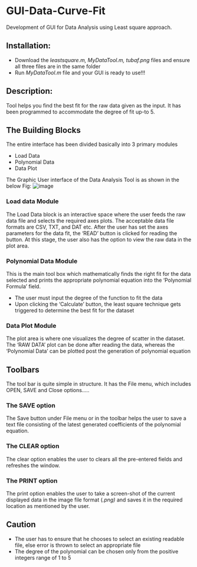 # GUI-Data-Curve-Fit
Development of GUI for Data Analysis using Least square approach.

## Installation:
-  Download the *leastsquare.m, MyDataTool.m, tubaf.png* files and ensure all three files are in the same folder
-  Run *MyDataTool.m* file and your GUI is ready to use!!!

## Description:
Tool helps you find the best fit for the raw data given as the input. It has been programmed to accommodate the degree of fit up-to 5.

## The Building Blocks
The entire interface has been divided basically into 3 primary modules
-  Load Data
-  Polynomial Data
-  Data Plot

The Graphic User interface of the Data Analysis Tool is as shown in the below Fig:
![image](https://user-images.githubusercontent.com/49998891/121082604-9e73fa00-c7de-11eb-84d2-34c8be5a7e6f.png)

### Load data Module
The Load Data block is an interactive space where the user feeds the raw data file and selects the required axes plots. The acceptable data file formats are CSV, TXT, and DAT etc.
After the user has set the axes parameters for the data fit, the ‘READ’ button is clicked for reading the button. At this stage, the user also has the option to view the raw data in the plot area.

### Polynomial Data Module
This is the main tool box which mathematically finds the right fit for the data selected and prints the appropriate polynomial equation into the ‘Polynomial Formula’ field.
-  The user must input the degree of the function to fit the data
-  Upon clicking the ‘Calculate’ button, the least square technique gets triggered to determine the best fit for the dataset

### Data Plot Module
The plot area is where one visualizes the degree of scatter in the dataset. The ‘RAW DATA’ plot can be done after reading the data, whereas the ‘Polynomial Data’ can be plotted post the generation of polynomial equation

## Toolbars
The tool bar is quite simple in structure. It has the File menu, which includes OPEN, SAVE and Close options.....

### The SAVE option
The Save button under File menu or in the toolbar helps the user to save a text file consisting of the latest generated coefficients of the polynomial equation.

### The CLEAR option
The clear option enables the user to clears all the pre-entered fields and refreshes the window.

### The PRINT option
The print option enables the user to take a screen-shot of the current displayed data in the image file format (*.png)* and saves it in the required location as mentioned by the user.

## Caution
-  The user has to ensure that he chooses to select an existing readable file, else error is thrown to select an appropriate file
-  The degree of the polynomial can be chosen only from the positive integers range of 1 to 5
